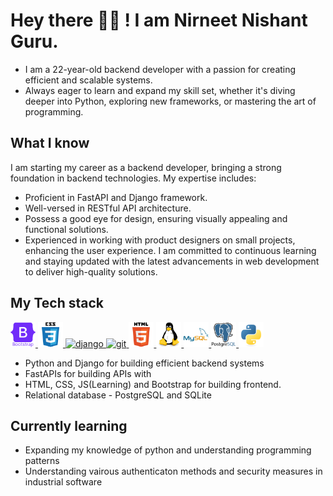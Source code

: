 # Hey there 👋🏻 ! I am Nirneet Nishant Guru.
- I am a 22-year-old backend developer with a passion for creating efficient and scalable systems.
- Always eager to learn and expand my skill set, whether it's diving deeper into Python, exploring new frameworks, or mastering the art of programming.

## What I know
I am starting my career as a backend developer, bringing a strong foundation in backend technologies. My expertise includes:
- Proficient in FastAPI and Django framework.
- Well-versed in RESTful API architecture.
- Possess a good eye for design, ensuring visually appealing and functional solutions.
- Experienced in working with product designers on small projects, enhancing the user experience.
I am committed to continuous learning and staying updated with the latest advancements in web development to deliver high-quality solutions. 


## My Tech stack
<p align="left"> <a href="https://getbootstrap.com" target="_blank" rel="noreferrer"> <img src="https://raw.githubusercontent.com/devicons/devicon/master/icons/bootstrap/bootstrap-plain-wordmark.svg" alt="bootstrap" width="40" height="40"/> </a> <a href="https://www.w3schools.com/css/" target="_blank" rel="noreferrer"> <img src="https://raw.githubusercontent.com/devicons/devicon/master/icons/css3/css3-original-wordmark.svg" alt="css3" width="40" height="40"/> </a> <a href="https://www.djangoproject.com/" target="_blank" rel="noreferrer"> <img src="https://cdn.worldvectorlogo.com/logos/django.svg" alt="django" width="40" height="40"/> </a> <a href="https://git-scm.com/" target="_blank" rel="noreferrer"> <img src="https://www.vectorlogo.zone/logos/git-scm/git-scm-icon.svg" alt="git" width="40" height="40"/> </a> <a href="https://www.w3.org/html/" target="_blank" rel="noreferrer"> <img src="https://raw.githubusercontent.com/devicons/devicon/master/icons/html5/html5-original-wordmark.svg" alt="html5" width="40" height="40"/> </a> <a href="https://www.linux.org/" target="_blank" rel="noreferrer"> <img src="https://raw.githubusercontent.com/devicons/devicon/master/icons/linux/linux-original.svg" alt="linux" width="40" height="40"/> </a> <a href="https://www.mysql.com/" target="_blank" rel="noreferrer"> <img src="https://raw.githubusercontent.com/devicons/devicon/master/icons/mysql/mysql-original-wordmark.svg" alt="mysql" width="40" height="40"/> </a> <a href="https://www.postgresql.org" target="_blank" rel="noreferrer"> <img src="https://raw.githubusercontent.com/devicons/devicon/master/icons/postgresql/postgresql-original-wordmark.svg" alt="postgresql" width="40" height="40"/> </a> <a href="https://www.python.org" target="_blank" rel="noreferrer"> <img src="https://raw.githubusercontent.com/devicons/devicon/master/icons/python/python-original.svg" alt="python" width="40" height="40"/> </a> </p>

- Python and Django for building efficient backend systems
- FastAPIs for building APIs with
- HTML, CSS, JS(Learning) and Bootstrap for building frontend.
- Relational database - PostgreSQL and SQLite
  
## Currently learning
- Expanding my knowledge of python and understanding programming patterns
- Understanding vairous authenticaton methods and security measures in industrial software
